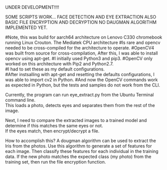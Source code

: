 UNDER DEVELOPMENT!!!!


SOME SCRIPTS WORK...
FACE DETECTION AND EYE EXTRACTION
ALSO BASIC FILE ENCRYPTION AND DECRYPTION
NO DAUGMAN ALGORITHM IMPLEMENTED YET.

#Note, this was build for aarch64 architecture on Lenovo C330 chromebook running Linux Crouton.  The Mediatek CPU architecture
#Is rare and opencv needed to be cross-compiled for the architecture to operate.
#OpenCV4 was built from source for cross-compilation, After this, I was able to install opencv using apt-get. 
#I initially used Python3 and pip3.
#OpenCV only worked on this architecture with Pip2 and Python2.7.  
#I had to set these as my default configurations.  
#After instsalling with apt-get and resetting the defaults configurations, I was able to import cv2 in Python.
#And now the OpenCV commands work as expected in Python, but the tests and samples do not work from the CLI.

Currently, the program can run eye_extract.py from the Ubuntu Terminal command line.  
This loads a photo, detects eyes and separates them from the rest of the image.

Next, I need to compare the extracted images to a trained model and determine if this matches the same eyes or not.   
If the eyes match, then encrypt/decrypt a file.

How to accomplish this?
A dougman algorithm can be used to extract the Iris from the photos.
Use this algorithm to generate a set of features for each image.
Then classify these features for each individual in the training data.
If the new photo matches the expected class (my photo) from the training set, then run the file encryption function.



